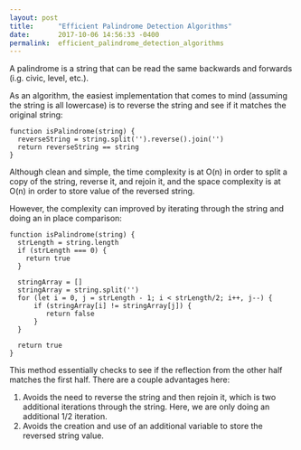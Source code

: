 ```yaml
---
layout: post
title:      "Efficient Palindrome Detection Algorithms"
date:       2017-10-06 14:56:33 -0400
permalink:  efficient_palindrome_detection_algorithms
---
```



A palindrome is a string that can be read the same backwards and forwards (i.g. civic, level, etc.).

As an algorithm, the easiest implementation that comes to mind (assuming the string is all lowercase) is to reverse the string and see if it matches the original string:

```
function isPalindrome(string) {
  reverseString = string.split('').reverse().join('')
  return reverseString == string
}
```

Although clean and simple, the time complexity is at O(n) in order to split a copy of the string, reverse it, and rejoin it, and the space complexity is at O(n) in order to store value of the reversed string.

However, the complexity can improved by iterating through the string and doing an in place comparison:

```
function isPalindrome(string) {
  strLength = string.length
  if (strLength === 0) {
    return true
  }

  stringArray = []
  stringArray = string.split('')
  for (let i = 0, j = strLength - 1; i < strLength/2; i++, j--) {
      if (stringArray[i] != stringArray[j]) {
         return false
      }
  }
  
  return true
}
```

This method essentially checks to see if the reflection from the other half matches the first half. There are a couple advantages here:

1. Avoids the need to reverse the string and then rejoin it, which is two additional iterations through the string.  Here, we are only doing an additional 1/2 iteration. 
2. Avoids the creation and use of an additional variable to store the reversed string value.
